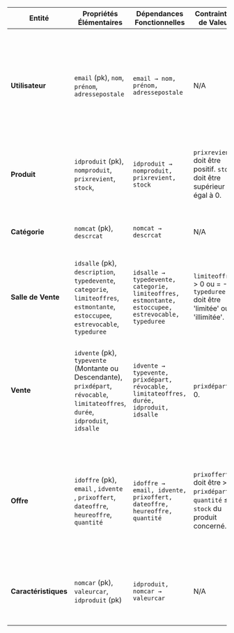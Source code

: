 
| **Entité**          | **Propriétés Élémentaires**                                                                                                                                              | **Dépendances Fonctionnelles**                                 | **Contraintes de Valeur**                                                                      | **Contraintes de Multiplicité**                                                                | **Contraintes Contextuelles**                                                                                                              | **FN**          |
|---------------------|--------------------------------------------------------------------------------------------------------------------------------------------------------------------------|---------------------------------------------------------------|------------------------------------------------------------------------------------------------|-------------------------------------------------------------------------------------------------------|----------------------------------------------------------------------------------------------------------------------------------------------------------------------------------|-----------------|
| **Utilisateur**     | `email` (pk), `nom`, `prénom`, `adressepostale`                                                                                                         | `email → nom, prénom, adressepostale`                        | N/A                                                                                            | Un utilisateur peut faire 0 ou plusieurs offres : `email -/->> offre`         | N/A                                                                                                                                                                              | `3FNBCK` . Tout attribut non clef est `pleinement`et `directement`dépendant de toutes les clés( ici on a une unique clé à chaque fois ). Ce qui assure la 3FN. En plus de cela pour toute DF `X-->Y`non trivial, `X contient une clef de la relation`. D'où la forme `3FNBCK`.        |
| **Produit**         | `idproduit` (pk), `nomproduit`, `prixrevient`, `stock`,                                           | `idproduit → nomproduit, prixrevient, stock`                  | `prixrevient` doit être positif. `stock` doit être supérieur ou égal à 0.                     | N/A | Les caractéristiques spécifiques des produits sont représentées sous forme de paires (`nomcaractéristique`, `valeur`).                                                          | 3FNBCK          |
| **Catégorie**       | `nomcat` (pk), `descrcat`                                                                                                                       | `nomcat → descrcat`                                 | N/A                                                                                            | Une catégorie peut regrouper plusieurs produits : `nomcat -->> idproduit`                                    | N/A                                                                                                                                                                              | 3FNBCK          |
| **Salle de Vente**  | `idsalle` (pk), `description`, `typedevente`, `categorie`, `limiteoffres`, `estmontante`, `estoccupee`, `estrevocable`, `typeduree`  | `idsalle → typedevente, categorie, limiteoffres, estmontante, estoccupee, estrevocable, typeduree`                             | `limiteoffres` > 0 ou = -1 ; `typeduree` doit être 'limitée' ou 'illimitée'.                  | Une salle de vente peut contenir 0 ou plusieurs ventes : `idsalle -/->> idvente`                                    | Une salle ne peut regrouper que des produits d'une catégorie.                                                                                                                    | 3FNBCK          |
| **Vente**           | `idvente` (pk), `typevente` (Montante ou Descendante), `prixdépart`, `révocable`, `limitateoffres`, `durée`, `idproduit`, `idsalle` | `idvente → typevente, prixdépart, révocable, limitateoffres, durée, idproduit, idsalle`             | `prixdépart` > 0.  | Une vente peut recevoir 0 ou plusieurs offres : `idvente -/->> offre`                                           | Les ventes peuvent être montantes ou descendantes, révocables ou non révocables.Pour une vente montante, les offres doivent être croissantes. Pour une vente descendante, le prix diminue régulièrement.                                                                                                 | 3FNBCK          |
| **Offre**           | `idoffre` (pk), `email` , `idvente` , `prixoffert`,  `dateoffre`, `heureoffre`, `quantité`                                 | `idoffre → email, idvente, prixoffert, dateoffre, heureoffre, quantité`                           | `prixoffert` doit être > `prixdépart` . `quantité` ≤ `stock` du produit concerné. | Une vente peut avoir 0 ou plusieurs offres : `idvente -/->> offre` ; Un utilisateur peut effectuer plusieurs offres dans une vente (sauf restriction) : `email, idVente -/->> idoffre`, .  | Une offre peut concerner un sous-lot d'un produit. Pour une vente descendante, le premier utilisateur à faire une offre remporte la vente.                                                                              | 3FNBCK          |
| **Caractéristiques**| `nomcar` (pk), `valeurcar`, `idproduit`   (pk)                                                                                  | `idproduit, nomcar → valeurcar`                            | N/A                                                                                            | Plusieurs caractéristiques peuvent être associées à un produit : `idproduit -->> nomCar, ValeurCar`       | Les caractéristiques définissent les propriétés spécifiques d'un produit.                                                                                                         | 3FNBCK          |

